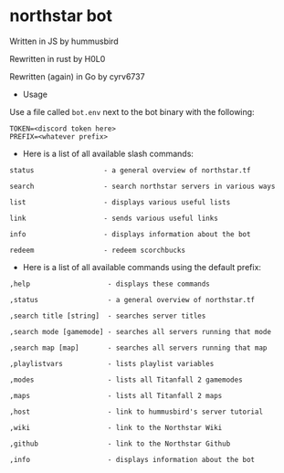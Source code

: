 # northstar bot

Written in JS by hummusbird

Rewritten in rust by H0L0

Rewritten (again) in Go by cyrv6737

+ Usage

Use a file called `bot.env` next to the bot binary with the following:
```
TOKEN=<discord token here>
PREFIX=<whatever prefix>
```

+ Here is a list of all available slash commands:
```
status                 - a general overview of northstar.tf

search                 - search northstar servers in various ways

list                   - displays various useful lists

link                   - sends various useful links

info                   - displays information about the bot

redeem                 - redeem scorchbucks

```

+ Here is a list of all available commands using the default prefix:
```
,help                   - displays these commands

,status                 - a general overview of northstar.tf

,search title [string]  - searches server titles

,search mode [gamemode] - searches all servers running that mode

,search map [map]       - searches all servers running that map

,playlistvars           - lists playlist variables

,modes                  - lists all Titanfall 2 gamemodes

,maps                   - lists all Titanfall 2 maps

,host                   - link to hummusbird's server tutorial

,wiki                   - link to the Northstar Wiki

,github                 - link to the Northstar Github 

,info                   - displays information about the bot

```
